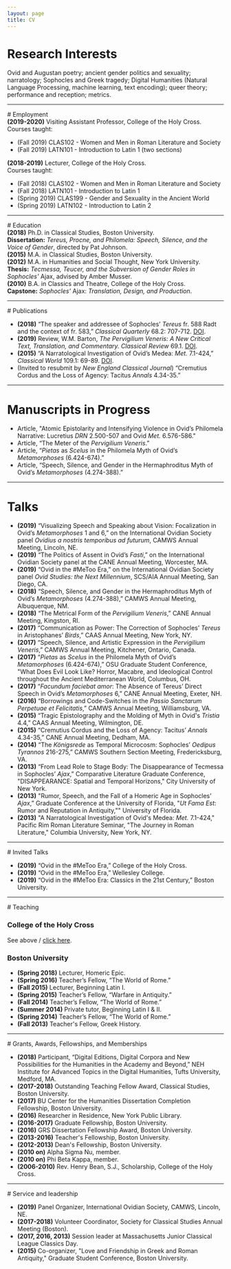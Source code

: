 ```yaml
---
layout: page
title: CV
---
```


# Research Interests
Ovid and Augustan poetry; ancient gender politics and sexuality; narratology; Sophocles and Greek tragedy; Digital Humanities (Natural Language Processing, machine learning, text encoding); queer theory; performance and reception; metrics.
<hr>
# Employment
<div style="padding-bottom:0"><strong>(2019-2020)</strong><a name='hc'> </a>Visiting Assistant Professor, College of the Holy Cross.</div>
<div class="indent">Courses taught:
<ul>
  <li>(Fall 2019) CLAS102 - Women and Men in Roman Literature and Society</li>
  <li>(Fall 2019) LATN101 - Introduction to Latin 1 (two sections)</li>
</ul>
</div>

<div style="padding-bottom:0"><strong>(2018-2019)</strong><a name='hc'> </a>Lecturer, College of the Holy Cross.</div>
<div class="indent">Courses taught:
<ul>
  <li>(Fall 2018) CLAS102 - Women and Men in Roman Literature and Society</li>
  <li>(Fall 2018) LATN101 - Introduction to Latin 1</li>
  <li>(Spring 2019) CLAS199 - Gender and Sexuality in the Ancient World</li>
  <li>(Spring 2019) LATN102 - Introduction to Latin 2</li>
</ul>
</div>
<hr>
# Education
<div style="padding-bottom:0"><strong>(2018)</strong> Ph.D. in Classical Studies, Boston University.</div>
<div class="indent"><strong>Dissertation:</strong> <em>Tereus, Procne, and Philomela: Speech, Silence, and the Voice of Gender</em>, directed by Pat Johnson.</div>
<div style="padding-bottom:0"><strong>(2015)</strong> M.A. in Classical Studies, Boston University.</div>
<div style="padding-bottom:0"><strong>(2012)</strong> M.A. in Humanities and Social Thought, New York University.</div>
<div class="indent"><strong>Thesis:</strong> <em>Tecmessa, Teucer, and the Subversion of Gender Roles in Sophocles'</em> Ajax, advised by Amber Musser.</div>
<div style="padding-bottom:0"><strong>(2010)</strong> B.A. in Classics and Theatre, College of the Holy Cross.</div>
<div class="indent"><strong>Capstone:</strong> <em>Sophocles'</em> Ajax: <em>Translation, Design, and Production</em>.</div>
<hr>
# Publications
<ul class="cv-elements">
  <li><strong>(2018)</strong> “The speaker and addressee of Sophocles’ <em>Tereus</em> fr. 588 Radt and the context of fr. 583,” <em>Classical Quarterly</em> 68.2: 707-712. <a href="https://doi.org/10.1017/S0009838819000119">DOI</a>.</li>
  <li><strong>(2019)</strong> Review, W.M. Barton, <em>The Pervigilium Veneris: A New Critical Text, Translation, and Commentary. Classical Review</em> 69.1. <a href="https://doi.org/10.1017/S0009840X18002147">DOI</a>.</li>
  <li><strong>(2015)</strong> “A Narratological Investigation of Ovid’s Medea: <em>Met.</em> 7.1-424,” <em>Classical World</em> 109.1: 69-89. <a href="https://doi.org/10.1353/clw.2015.0082">DOI</a>.</li>
  <li>(Invited to resubmit by <em>New England Classical Journal</em>) “Cremutius Cordus and the Loss of Agency: Tacitus <em>Annals</em> 4.34-35.”</li>
</ul>
<hr>

# Manuscripts in Progress
<ul class="cv-elements">
<li>Article, "Atomic Epistolarity and Intensifying Violence in Ovid’s Philomela Narrative: Lucretius <em>DRN</em> 2.500-507 and Ovid <em>Met.</em> 6.576-586."</li>
<li>Article, “The Meter of the <em>Pervigilium Veneris</em>.”</li>
<li>Article, “<em>Pietas</em> as <em>Scelus</em> in the Philomela Myth of Ovid’s <em>Metamorphoses</em> (6.424-674).”</li>
<li>Article, “Speech, Silence, and Gender in the Hermaphroditus Myth of Ovid’s <em>Metamorphoses</em> (4.274-388).”</li>
</ul>
<hr>

# Talks
<ul class="cv-elements">
  <li><strong>(2019)</strong> “Visualizing Speech and Speaking about Vision: Focalization in Ovid’s <em>Metamorphoses</em> 1 and 6,” on the International Ovidian Society panel <em>Ovidius a nostris temporibus ad futurum</em>, CAMWS Annual Meeting, Lincoln, NE.</li>
  <li><strong>(2019)</strong> “The Politics of Assent in Ovid’s <em>Fasti</em>,” on the International Ovidian Society panel at the CANE Annual Meeting, Worcester, MA.</li>
  <li><strong>(2019)</strong> “Ovid in the #MeToo Era,” on the International Ovidian Society panel <em>Ovid Studies: the Next Millennium</em>, SCS/AIA Annual Meeting, San Diego, CA.</li>
  <li><strong>(2018)</strong> “Speech, Silence, and Gender in the Hermaphroditus Myth of Ovid’s <em>Metamorphoses</em> (4.274-388),” CAMWS Annual Meeting, Albuquerque, NM.</li>
  <li><strong>(2018)</strong> “The Metrical Form of the <em>Pervigilium Veneris</em>,” CANE Annual Meeting, Kingston, RI.</li>
  <li><strong>(2017)</strong> “Communication as Power: The Correction of Sophocles’ <em>Tereus</em> in Aristophanes’ <em>Birds</em>,” CAAS Annual Meeting, New York, NY.</li>
  <li><strong>(2017)</strong> “Speech, Silence, and Artistic Expression in the <em>Pervigilium Veneris</em>,” CAMWS Annual Meeting, Kitchener, Ontario, Canada.</li>
  <li><strong>(2017)</strong> “<em>Pietas</em> as <em>Scelus</em> in the Philomela Myth of Ovid’s <em>Metamorphoses</em> (6.424-674),” OSU Graduate Student Conference, "What Does Evil Look Like? Horror, Macabre, and Ideological Control throughout the Ancient Mediterranean World, Columbus, OH.</li>
  <li><strong>(2017)</strong> “<em>Facundum faciebat amor</em>: The Absence of Tereus’ Direct Speech in Ovid’s <em>Metamorphoses</em> 6,” CANE Annual Meeting, Exeter, NH.</li>
  <li><strong>(2016)</strong> “Borrowings and Code-Switches in the <em>Passio Sanctarum Perpetuae et Felicitatis</em>,” CAMWS Annual Meeting, Williamsburg, VA.</li>
  <li><strong>(2015)</strong> “Tragic Epistolography and the Molding of Myth in Ovid's <em>Tristia</em> 4.4,” CAAS Annual Meeting, Wilmington, DE.</li>
  <li><strong>(2015)</strong> “Cremutius Cordus and the Loss of Agency: Tacitus’ <em>Annals</em> 4.34-35,” CANE Annual Meeting, Dedham, MA.</li>
  <li><strong>(2014)</strong> “The <em>Königsrede</em> as Temporal Microcosm: Sophocles’ <em>Oedipus Tyrannos</em> 216-275,” CAMWS Southern Section Meeting, Fredericksburg, VA.</li>
  <li><strong>(2013)</strong> “From Lead Role to Stage Body: The Disappearance of Tecmessa in Sophocles’ <em>Ajax</em>,” Comparative Literature Graduate Conference, "DISAPPEARANCE: Spatial and Temporal Horizons," City University of New York.</li>
  <li><strong>(2013)</strong> "Rumor, Speech, and the Fall of a Homeric Age in Sophocles’ <em>Ajax</em>,” Graduate Conference at the University of Florida, "<em>Ut Fama Est</em>: Rumor and Reputation in Antiquity,"" University of Florida.</li>
  <li><strong>(2013)</strong> "A Narratological Investigation of Ovid's Medea: <em>Met.</em> 7.1-424," Pacific Rim Roman Literature Seminar, "The Journey in Roman Literature," Columbia University, New York, NY.</li>
</ul>
<hr>
# Invited Talks
<ul class="cv-elements">
    <li><strong>(2019)</strong> “Ovid in the #MeToo Era,” College of the Holy Cross.</li>
    <li><strong>(2019)</strong> “Ovid in the #MeToo Era,” Wellesley College.</li>
    <li><strong>(2019)</strong> “Ovid in the #MeToo Era: Classics in the 21st Century,” Boston University.</li>
</ul>
<hr>
# Teaching

### College of the Holy Cross
See above / [click here](#hc).

### Boston University
<ul class="cv-elements">
  <li><strong>(Spring 2018)</strong> Lecturer, Homeric Epic.</li>
  <li><strong>(Spring 2016)</strong> Teacher’s Fellow, “The World of Rome.”</li>
  <li><strong>(Fall 2015)</strong> Lecturer, Beginning Latin I.</li>
  <li><strong>(Spring 2015)</strong> Teacher’s Fellow, “Warfare in Antiquity.”</li>
  <li><strong>(Fall 2014)</strong> Teacher’s Fellow, “The World of Rome.”</li>
  <li><strong>(Summer 2014)</strong> Private tutor, Beginning Latin I & II.</li>
  <li><strong>(Spring 2014)</strong> Teacher’s Fellow, “The World of Rome.”</li>
  <li><strong>(Fall 2013)</strong> Teacher's Fellow, Greek History.</li>
</ul>
<hr>
# Grants, Awards, Fellowships, and Memberships
<ul class="cv-elements">
  <li><strong>(2018)</strong> Participant, “Digital Editions, Digital Corpora and New Possibilities for the Humanities in the Academy and Beyond,” NEH Institute for Advanced Topics in the Digital Humanities, Tufts University, Medford, MA.</li>
  <li><strong>(2017-2018)</strong> Outstanding Teaching Fellow Award, Classical Studies, Boston University.</li>
  <li><strong>(2017)</strong> BU Center for the Humanities Dissertation Completion Fellowship, Boston University.</li>
  <li><strong>(2016)</strong> Researcher in Residence, New York Public Library.</li>
  <li><strong>(2016-2017)</strong> Graduate Fellowship, Boston University.</li>
  <li><strong>(2016)</strong> GRS Dissertation Fellowship Award, Boston University.</li>
  <li><strong>(2013-2016)</strong> Teacher's Fellowship, Boston University.</li>
  <li><strong>(2012-2013)</strong> Dean's Fellowship, Boston University.</li>
  <li><strong>(2010 on)</strong> Alpha Sigma Nu, member.</li>
  <li><strong>(2010 on)</strong> Phi Beta Kappa, member.</li>
  <li><strong>(2006-2010)</strong> Rev. Henry Bean, S.J., Scholarship, College of the Holy Cross.</li>
</ul>  
<hr>
# Service and leadership
<ul class="cv-elements">
  <li><strong>(2019)</strong> Panel Organizer, International Ovidian Society, CAMWS, Lincoln, NE.</li>
  <li><strong>(2017-2018)</strong> Volunteer Coordinator, Society for Classical Studies Annual Meeting (Boston).</li>    
  <li><strong>(2017, 2016, 2013)</strong> Session leader at Massachusetts Junior Classical League Classics Day.</li>  
  <li><strong>(2015)</strong> Co-organizer, "Love and Friendship in Greek and Roman Antiquity," Graduate Student Conference, Boston University.</li>
</ul>
